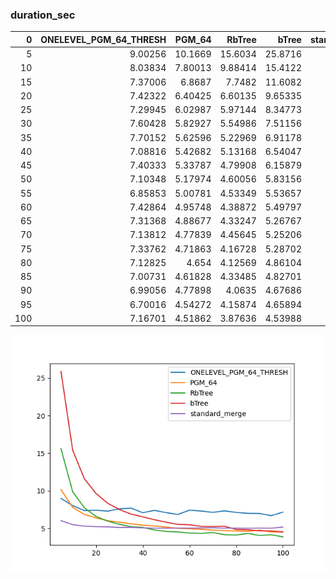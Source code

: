 ### duration_sec

|   0 |   ONELEVEL_PGM_64_THRESH |   PGM_64 |   RbTree |    bTree |   standard_merge |
|----:|-------------------------:|---------:|---------:|---------:|-----------------:|
|   5 |                  9.00256 | 10.1669  | 15.6034  | 25.8716  |          6.03436 |
|  10 |                  8.03834 |  7.80013 |  9.88414 | 15.4122  |          5.50146 |
|  15 |                  7.37006 |  6.8687  |  7.7482  | 11.6082  |          5.30286 |
|  20 |                  7.42322 |  6.40425 |  6.60135 |  9.65335 |          5.239   |
|  25 |                  7.29945 |  6.02987 |  5.97144 |  8.34773 |          5.20613 |
|  30 |                  7.60428 |  5.82927 |  5.54986 |  7.51156 |          5.13017 |
|  35 |                  7.70152 |  5.62596 |  5.22969 |  6.91178 |          5.1445  |
|  40 |                  7.08816 |  5.42682 |  5.13168 |  6.54047 |          5.07776 |
|  45 |                  7.40333 |  5.33787 |  4.79908 |  6.15879 |          5.04162 |
|  50 |                  7.10348 |  5.17974 |  4.60056 |  5.83156 |          5.03351 |
|  55 |                  6.85853 |  5.00781 |  4.53349 |  5.53657 |          5.05259 |
|  60 |                  7.42864 |  4.95748 |  4.38872 |  5.49797 |          5.03622 |
|  65 |                  7.31368 |  4.88677 |  4.33247 |  5.26767 |          5.07327 |
|  70 |                  7.13812 |  4.77839 |  4.45645 |  5.25206 |          5.09458 |
|  75 |                  7.33762 |  4.71863 |  4.16728 |  5.28702 |          5.03469 |
|  80 |                  7.12825 |  4.654   |  4.12569 |  4.86104 |          5.04849 |
|  85 |                  7.00731 |  4.61828 |  4.33485 |  4.82701 |          5.02497 |
|  90 |                  6.99056 |  4.77898 |  4.0635  |  4.67686 |          5.04437 |
|  95 |                  6.70016 |  4.54272 |  4.15874 |  4.65894 |          5.0323  |
| 100 |                  7.16701 |  4.51862 |  3.87636 |  4.53988 |          5.18718 |

![duration_sec.png](duration_sec.png)

